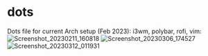 # dots
Dots file for current Arch setup (Feb 2023):
i3wm, polybar, rofi, vim:
![Screenshot_20230211_160818](https://user-images.githubusercontent.com/48167665/218281302-0b4ba06d-90b2-46b6-895c-ed20a7e9979a.png)
![Screenshot_20230306_174527](https://user-images.githubusercontent.com/48167665/224574433-adde4850-4941-419f-a7d8-a01c9fcbed39.png)
![Screenshot_20230312_011931](https://user-images.githubusercontent.com/48167665/224574481-2f22884b-570b-4979-b576-d60e7a745541.png)





